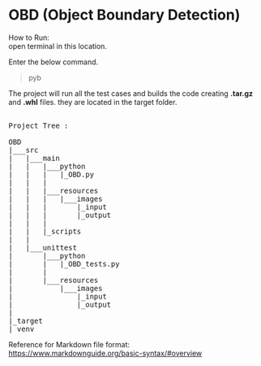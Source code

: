 # OBD (Object Boundary Detection)

How to Run:<br>
open terminal in this location.

Enter the below command.<br>
 > pyb

The project will run all the test cases and builds the code creating **.tar.gz** and **.whl** files.
they are located in the target folder.
<pre>

Project Tree :

OBD
|___src
|	|___main
|	|	|___python
|	|	|	|_OBD.py
|	|	|
|	|	|___resources
|	|	|	|___images
|	|	|		|_input
|	|	|		|_output
|	|	|
|	|	|_scripts
|	|
|	|___unittest
|		|___python
|		|	|_OBD_tests.py
|		|
|		|___resources
|			|___images
|				|_input
|				|_output
|
|_target
|_venv
</pre>


Reference for Markdown file format:
https://www.markdownguide.org/basic-syntax/#overview
